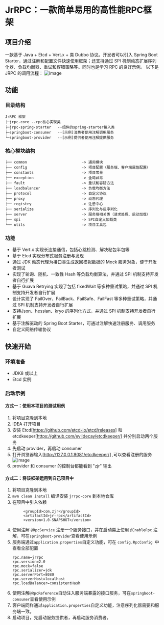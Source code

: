 # JrRPC：一款简单易用的高性能RPC框架
## 项目介绍
一款基于 Java + Etcd + Vert.x + 类 Dubbo 协议。开发者可以引入 Spring Boot Starter，通过注解和配置文件快速使用框架；还支持通过 SPI 机制动态扩展序列化器、负载均衡器、重试和容错策略等。同时也是学习 RPC 的良好示例。
以下是 JRPC 的调用流程：
![image](https://github.com/user-attachments/assets/bd9b5c1a-3a76-40d3-8ee8-f55ab9dd641b)
## 功能
### 目录结构
```
JrRPC 框架
├─jrpc-core	--rpc核心实现类
├─jrpc-spring-starter	--组件的spring-starter接入类
├─springboot-consumer	--[示例]消费者使用注解调用服务
└─springboot-provider	--[示例]提供者使用注解提供服务
```
### 核心模块结构
```
├── common                         -> 通用模块
├── config                         -> 项目配置（服务端、客户端属性配置）
├── constants                      -> 项目常量
├── exception                      -> 全局异常
├── fault                          -> 重试和容错方法
├── loadbalancer                   -> 负载均衡方法
├── protocol                       -> 自定义协议
├── proxy                          -> 动态代理
├── registry                       -> 注册中心
├── serialize                      -> 序列化与反序列化
├── server                         -> 服务端相关类（请求处理、启动加载）
├── spi                            -> SPI自定义加载类
└── utils                          -> 项目工具包
```
### 功能
- 基于 Vert.x 实现长连接通信，包括心跳检测、解决粘包半包等
- 基于 Etcd 实现分布式服务注册与发现
- 通过 JDK 动态代理为接口类生成返回模拟数据的 Mock 服务对象，便于开发者测试
- 实现了轮询、随机、一致性 Hash 等负载均衡算法，并通过 SPI 机制支持开发者自行扩展
- 基于 Guava Retrying 实现了包括 fixedWait 等多种重试策略，并通过 SPI 机制支持开发者自行扩展
- 设计实现了 FailOver、FailBack、FailSafe、FailFast 等多种重试策略，并通过 SPI 机制支持开发者自行扩展
- 支持Json、hessian、kryo 的序列化方式，并通过 SPI 机制支持开发者自行扩展
- 基于注解驱动的 Spring Boot Starter，可通过注解快速注册服务、调用服务
- 自定义网络传输协议
## 快速开始
### 环境准备
- JDK8 或以上
- Etcd 实例
### 启动示例
#### 方式一：使用本项目的测试用例
1. 将项目克隆到本地
2. IDEA 打开项目
3. 安装 Etcd[https://github.com/etcd-io/etcd/releases] 和 etcdkeeper[https://github.com/evildecay/etcdkeeper/] 并分别启动两个服务
4. 先启动 provider，再启动 consumer
5. 打开浏览器输入[http://127.0.0.1:8081/etcdkeeper/] ,可以查看注册的服务
   ![image](https://github.com/user-attachments/assets/753a4dbe-79e1-4817-964b-7e04ac9d97ef)
6. provider 和 consumer 的控制台都能看到 "zjr" 输出
#### 方式二：将该框架运用到自己项目中
1. 将项目克隆到本地
2. `mvn clean install` 编译安装 `jrrpc-core` 到本地仓库
3. 在项目中引入依赖
   ```
        <groupId>com.zjr</groupId>
        <artifactId>jr-rpc</artifactId>
        <version>1.0-SNAPSHOT</version>
   ```
4. 使用注解 `@RpcService` 注册一个服务接口，并在启动类上使用 `@EnableRpc` 注解，可在`springboot-provider`查看使用示例
5. 服务端通过`application.properties`自定义功能，可在 `config.RpcConfig `中查看全部配置
    ```
    rpc.name=jrrpc
    rpc.version=2.0
    rpc.mock=false
    rpc.serializer=jdk
    rpc.serverPort=8080
    rpc.serverHost=localhost
    rpc.loadBalancer=consistentHash
     ```
6. 使用注解`@RpcReference`自动注入服务端暴露的接口服务，可在`springboot-consumer`查看使用示例
7. 客户端同样通过`application.properties`自定义功能，注意序列化器需要和服务端一致。
8. 启动项目，先启动服务提供者，再启动服务消费者。
